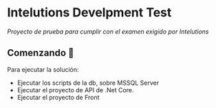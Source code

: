 # Intelutions Develpment Test

_Proyecto de prueba para cumplir con el examen exigido por Intelutions_

## Comenzando 🚀

Para ejecutar la solución:
* Ejecutar los scripts de la db, sobre MSSQL Server
* Ejecutar el proyecto de API de .Net Core.
* Ejecutar el proyecto de Front
